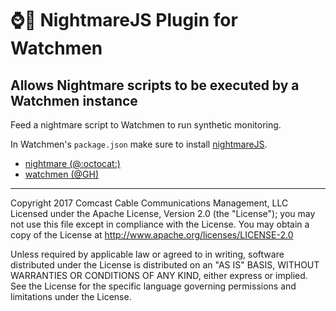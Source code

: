 # :watch::horse: NightmareJS Plugin for Watchmen
## Allows Nightmare scripts to be executed by a Watchmen instance

Feed a nightmare script to Watchmen to run synthetic monitoring.

In Watchmen's `package.json` make sure to install [nightmareJS][nightmare].
* [nightmare (@:octocat:)][nightmare]
* [watchmen (@GH)](https://github.com/iloire/watchmen)

---

Copyright 2017 Comcast Cable Communications Management, LLC
Licensed under the Apache License, Version 2.0 (the "License"); you may not use this file except in compliance with the License. You may obtain a copy of the License at http://www.apache.org/licenses/LICENSE-2.0

Unless required by applicable law or agreed to in writing, software distributed under the License is distributed on an "AS IS" BASIS, WITHOUT WARRANTIES OR CONDITIONS OF ANY KIND, either express or implied. See the License for the specific language governing permissions and limitations under the License.

[nightmare]: https://github.com/segmentio/nightmare
